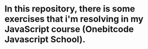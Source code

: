 # In this repository, there is some exercises that i'm resolving in my JavaScript course (Onebitcode Javascript School).
